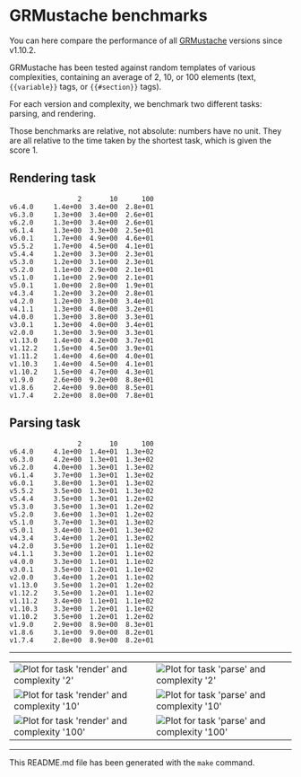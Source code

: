 # GRMustache benchmarks

You can here compare the performance of all [GRMustache](https://github.com/groue/GRMustache) versions since v1.10.2.

GRMustache has been tested against random templates of various complexities, containing an average of 2, 10, or 100 elements (text, `{{variable}}` tags, or `{{#section}}` tags).

For each version and complexity, we benchmark two different tasks: parsing, and rendering.

Those benchmarks are relative, not absolute: numbers have no unit. They are all relative to the time taken by the shortest task, which is given the score 1.


## Rendering task

	                 2       10      100
	v6.4.0     1.4e+00  3.4e+00  2.8e+01
	v6.3.0     1.3e+00  3.4e+00  2.6e+01
	v6.2.0     1.3e+00  3.4e+00  2.6e+01
	v6.1.4     1.3e+00  3.3e+00  2.5e+01
	v6.0.1     1.7e+00  4.9e+00  4.6e+01
	v5.5.2     1.7e+00  4.5e+00  4.1e+01
	v5.4.4     1.2e+00  3.3e+00  2.3e+01
	v5.3.0     1.2e+00  3.1e+00  2.3e+01
	v5.2.0     1.1e+00  2.9e+00  2.1e+01
	v5.1.0     1.1e+00  2.9e+00  2.1e+01
	v5.0.1     1.0e+00  2.8e+00  1.9e+01
	v4.3.4     1.2e+00  3.2e+00  2.8e+01
	v4.2.0     1.2e+00  3.8e+00  3.4e+01
	v4.1.1     1.3e+00  4.0e+00  3.2e+01
	v4.0.0     1.3e+00  3.8e+00  3.3e+01
	v3.0.1     1.3e+00  4.0e+00  3.4e+01
	v2.0.0     1.3e+00  3.9e+00  3.3e+01
	v1.13.0    1.4e+00  4.2e+00  3.7e+01
	v1.12.2    1.5e+00  4.5e+00  3.9e+01
	v1.11.2    1.4e+00  4.6e+00  4.0e+01
	v1.10.3    1.4e+00  4.5e+00  4.1e+01
	v1.10.2    1.5e+00  4.7e+00  4.3e+01
	v1.9.0     2.6e+00  9.2e+00  8.8e+01
	v1.8.6     2.4e+00  9.0e+00  8.5e+01
	v1.7.4     2.2e+00  8.0e+00  7.8e+01

## Parsing task

	                 2       10      100
	v6.4.0     4.1e+00  1.4e+01  1.3e+02
	v6.3.0     4.2e+00  1.3e+01  1.3e+02
	v6.2.0     4.0e+00  1.3e+01  1.3e+02
	v6.1.4     3.7e+00  1.3e+01  1.3e+02
	v6.0.1     3.8e+00  1.3e+01  1.3e+02
	v5.5.2     3.5e+00  1.3e+01  1.3e+02
	v5.4.4     3.5e+00  1.3e+01  1.2e+02
	v5.3.0     3.5e+00  1.3e+01  1.2e+02
	v5.2.0     3.6e+00  1.3e+01  1.2e+02
	v5.1.0     3.7e+00  1.3e+01  1.3e+02
	v5.0.1     3.4e+00  1.3e+01  1.3e+02
	v4.3.4     3.4e+00  1.2e+01  1.3e+02
	v4.2.0     3.5e+00  1.2e+01  1.1e+02
	v4.1.1     3.3e+00  1.2e+01  1.1e+02
	v4.0.0     3.3e+00  1.1e+01  1.1e+02
	v3.0.1     3.5e+00  1.2e+01  1.1e+02
	v2.0.0     3.4e+00  1.2e+01  1.1e+02
	v1.13.0    3.5e+00  1.2e+01  1.2e+02
	v1.12.2    3.5e+00  1.2e+01  1.1e+02
	v1.11.2    3.4e+00  1.1e+01  1.1e+02
	v1.10.3    3.3e+00  1.2e+01  1.1e+02
	v1.10.2    3.5e+00  1.2e+01  1.2e+02
	v1.9.0     2.9e+00  8.9e+00  8.3e+01
	v1.8.6     3.1e+00  9.0e+00  8.2e+01
	v1.7.4     2.8e+00  8.9e+00  8.2e+01

-----

<table border="0" cellspacing="0" cellpadding="0">
<tr>
<td>
<img src="/groue/GRMustacheBenchmark/raw/master/Plots/2-render.png" alt="Plot for task 'render' and complexity '2'">
</td>
<td>
<img src="/groue/GRMustacheBenchmark/raw/master/Plots/2-parse.png" alt="Plot for task 'parse' and complexity '2'">
</td>
</tr>
<tr>
<td>
<img src="/groue/GRMustacheBenchmark/raw/master/Plots/10-render.png" alt="Plot for task 'render' and complexity '10'">
</td>
<td>
<img src="/groue/GRMustacheBenchmark/raw/master/Plots/10-parse.png" alt="Plot for task 'parse' and complexity '10'">
</td>
</tr>
<tr>
<td>
<img src="/groue/GRMustacheBenchmark/raw/master/Plots/100-render.png" alt="Plot for task 'render' and complexity '100'">
</td>
<td>
<img src="/groue/GRMustacheBenchmark/raw/master/Plots/100-parse.png" alt="Plot for task 'parse' and complexity '100'">
</td>
</tr>
</table>

-----

This README.md file has been generated with the `make` command.

